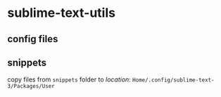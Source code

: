 # sublime-text-utils

## config files



## snippets

copy files from `snippets` folder to *location*: `Home/.config/sublime-text-3/Packages/User`

